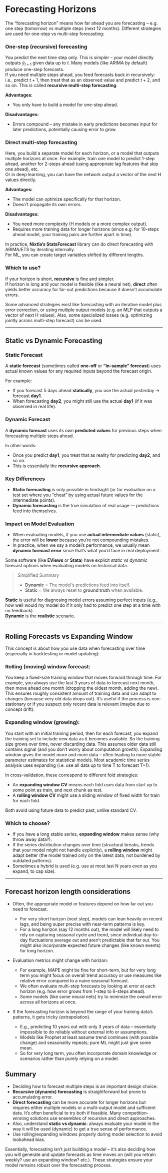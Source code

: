 # Forecasting Horizons

The “forecasting horizon” means how far ahead you are forecasting – e.g. one step (tomorrow) vs multiple steps (next 12 months). Different strategies are used for one-step vs multi-step forecasting:

### One-step (recursive) forecasting
You predict the next time step only. This is simpler – your model directly outputs $\hat{y}_{t+1}$ given data up to $t$. Many models (like ARIMA by default) produce one-step forecasts.  
If you need multiple steps ahead, you feed forecasts back in recursively: i.e., predict $t+1$, then treat that as an observed value and predict $t+2$, and so on. This is called **recursive multi-step forecasting**.

**Advantages:**
- You only have to build a model for one-step ahead.

**Disadvantages:**
- Errors compound – any mistake in early predictions becomes input for later predictions, potentially causing error to grow.

### Direct multi-step forecasting
Here, you build a separate model for each horizon, or a model that outputs multiple horizons at once. For example, train one model to predict 1-step ahead, another for 2-steps ahead (using appropriate lag features that skip one ahead), etc.  
Or in deep learning, you can have the network output a vector of the next H values directly.

**Advantages:**
- The model can optimize specifically for that horizon.
- Doesn’t propagate its own errors.

**Disadvantages:**
- You need more complexity (H models or a more complex output).
- Requires more training data for longer horizons (since e.g. for 10-steps ahead model, your training pairs are further apart in time).

In practice, **Nixtla’s StatsForecast** library can do direct forecasting with ARIMA/ETS by iterating internally.  
For ML, you can create target variables shifted by different lengths.

### Which to use?
If your horizon is short, **recursive** is fine and simpler.  
If horizon is long and your model is flexible (like a neural net), **direct** often yields better accuracy for far-out predictions because it doesn’t accumulate errors.  

Some advanced strategies exist like forecasting with an iterative model plus error correction, or using multiple output models (e.g. an MLP that outputs a vector of next H values). Also, some specialized losses (e.g. optimizing jointly across multi-step forecast) can be used.

---

## Static vs Dynamic Forecasting

### Static Forecast
A **static forecast** (sometimes called **one-off** or **“in-sample” forecast**) uses actual known values for any required inputs beyond the forecast origin.  

For example:
- If you forecast 5 days ahead **statically**, you use the actual *yesterday* → forecast **day1**.
- When forecasting **day2**, you might still use the actual **day1** (if it was observed in real life).

### Dynamic Forecast
A **dynamic forecast** uses its own **predicted values** for previous steps when forecasting multiple steps ahead.  

In other words:
- Once you predict **day1**, you treat that as reality for predicting **day2**, and so on.
- This is essentially the **recursive approach**.

### Key Differences
- **Static forecasting** is only possible in hindsight (or for evaluation on a test set where you “cheat” by using actual future values for the intermediate points).
- **Dynamic forecasting** is the true simulation of real usage — predictions feed into themselves.

### Impact on Model Evaluation
- When evaluating models, if you use **actual intermediate values** (static), the error will be **lower** because you’re not compounding mistakes.
- In practice, when we say a model’s performance, we usually mean **dynamic forecast error** since that’s what you’d face in real deployment.

Some software (like **EViews** or **Stata**) have explicit *static* vs *dynamic* forecast options when evaluating models on historical data.

> Simplified Summary
> - **Dynamic** = The model’s predictions feed into itself.  
> - **Static** = We always reset to **ground truth** when available.  

**Static** is useful for diagnosing model errors assuming perfect inputs (e.g., how well would my model do if it only had to predict one step at a time with no feedback).  
**Dynamic** is the **realistic** scenario.

---

## Rolling Forecasts vs Expanding Window

This concept is about how you use data when forecasting over time (especially in backtesting or model updating):

### **Rolling (moving) window forecast:**  
  You keep a fixed-size training window that moves forward through time. For example, you always use the last 3 years of data to forecast next month, then move ahead one month (dropping the oldest month, adding the new). This ensures roughly consistent amount of training data and can adapt to changes (because very old data drops out). It’s useful if the process is non-stationary or if you suspect only recent data is relevant (maybe due to concept drift).

### **Expanding window (growing):**  
  You start with an initial training period, then for each forecast, you expand the training set to include new data as it becomes available. So the training size grows over time, never discarding data. This assumes older data still contains signal (and you don’t worry about computation growth). Expanding window gives the model more and more data – often leading to more stable parameter estimates for statistical models. Most academic time series analysis uses expanding (i.e. use all data up to time T to forecast T+1).

In cross-validation, these correspond to different fold strategies:

- An **expanding window CV** means each fold uses data from start up to some point as train, and next chunk as test.  
- A **rolling window CV** might use a sliding window of fixed width for train for each fold.  

Both avoid using future data to predict past, unlike standard CV.

### Which to choose?

- If you have a long stable series, **expanding window** makes sense (why throw away data?).  
- If the series distribution changes over time (structural breaks, trends that your model might not handle explicitly), a **rolling window** might adapt better (the model trained only on the latest data, not burdened by outdated patterns).  
- Sometimes a hybrid is used (e.g. use at most last N years even as you expand, to cap size).

---

## Forecast horizon length considerations

- Often, the appropriate model or features depend on how far out you need to forecast.  
  - For very short horizon (next step), models can lean heavily on recent lags, and being super precise with near-term patterns is key.  
  - For a long horizon (say 12 months out), the model will likely need to rely on capturing seasonal cycle and trend, since individual day-to-day fluctuations average out and aren’t predictable that far out. You might also incorporate expected future changes (like known events) for long horizon.

- Evaluation metrics might change with horizon:  
  - For example, MAPE might be fine for short-term, but for very long term you might focus on overall trend accuracy or use measures like relative error compared to a naive seasonal forecast.  
  - We often evaluate multi-step forecasts by looking at error at each horizon (e.g. how error grows from 1-step to 6-steps ahead).  
  - Some models (like some neural nets) try to minimize the overall error across all horizons at once.

- If the forecasting horizon is beyond the range of your training data’s patterns, it gets tricky (extrapolation).  
  - E.g., predicting 10 years out with only 3 years of data – essentially impossible to do reliably without external info or assumptions.  
  - Models like Prophet at least assume trend continues (with possible change) and seasonality repeats; pure ML might just give some mean.  
  - So for very long term, you often incorporate domain knowledge or scenarios rather than purely relying on a model.

## Summary

- Deciding how to forecast multiple steps is an important design choice.  
- **Recursive (dynamic) forecasting** is straightforward but prone to accumulating error.  
- **Direct forecasting** can be more accurate for longer horizons but requires either multiple models or a multi-output model and sufficient data. It’s often beneficial to try both if feasible. Many competition-winning solutions use ensembles of recursive and direct approaches.  
- Also, understand **static vs dynamic**: always evaluate your model in the way it will be used (dynamic) to get a true sense of performance.  
- Use rolling/expanding windows properly during model selection to avoid lookahead bias.  

Essentially, forecasting isn’t just building a model – it’s also deciding how you will generate and update forecasts as time moves on (will you retrain weekly? use an expanding window? etc.). These strategies ensure your model remains robust over the forecasting process.

